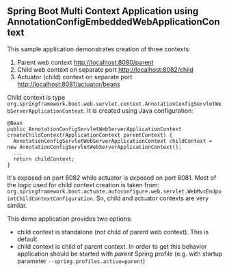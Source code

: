 ## Spring Boot Multi Context Application using AnnotationConfigEmbeddedWebApplicationContext

This sample application demonstrates creation of three contexts:

1. Parent web context [http://localhost:8080/parent](http://localhost:8080/parent)
2. Child web context on separate port [http://localhost:8082/child](http://localhost:8082/child)
3. Actuator (child) context on separate port [http://localhost:8081/actuator/beans](http://localhost:8081/actuator/beans)

Child context is type `org.springframework.boot.web.servlet.context.AnnotationConfigServletWebServerApplicationContext`.
It is created using Java configuration:
```
@Bean
public AnnotationConfigServletWebServerApplicationContext createChildContext(ApplicationContext parentContext) {
  AnnotationConfigServletWebServerApplicationContext childContext = new AnnotationConfigServletWebServerApplicationContext();
  ...
  return childContext;
}
```

It's exposed on port 8082 while actuator is exposed on port 8081.
Most of the logic used for child context creation is taken from: `org.springframework.boot.actuate.autoconfigure.web.servlet.WebMvcEndpointChildContextConfiguration`.
So, child and actuator contexts are very similar.

This demo application provides two options:
* child context is standalone (not child of parent web context). This is default.
* child context is child of parent context. In order to get this behavior application should be started with *parent* Spring profile (e.g. with startup parameter `--spring.profiles.active=parent`)
